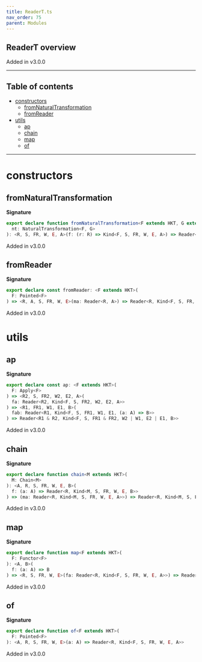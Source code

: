 ```yaml
---
title: ReaderT.ts
nav_order: 75
parent: Modules
---
```


## ReaderT overview

Added in v3.0.0

---

<h2 class="text-delta">Table of contents</h2>

- [constructors](#constructors)
  - [fromNaturalTransformation](#fromnaturaltransformation)
  - [fromReader](#fromreader)
- [utils](#utils)
  - [ap](#ap)
  - [chain](#chain)
  - [map](#map)
  - [of](#of)

---

# constructors

## fromNaturalTransformation

**Signature**

```ts
export declare function fromNaturalTransformation<F extends HKT, G extends HKT>(
  nt: NaturalTransformation<F, G>
): <R, S, FR, W, E, A>(f: (r: R) => Kind<F, S, FR, W, E, A>) => Reader<R, Kind<G, S, FR, W, E, A>>
```

Added in v3.0.0

## fromReader

**Signature**

```ts
export declare const fromReader: <F extends HKT>(
  F: Pointed<F>
) => <R, A, S, FR, W, E>(ma: Reader<R, A>) => Reader<R, Kind<F, S, FR, W, E, A>>
```

Added in v3.0.0

# utils

## ap

**Signature**

```ts
export declare const ap: <F extends HKT>(
  F: Apply<F>
) => <R2, S, FR2, W2, E2, A>(
  fa: Reader<R2, Kind<F, S, FR2, W2, E2, A>>
) => <R1, FR1, W1, E1, B>(
  fab: Reader<R1, Kind<F, S, FR1, W1, E1, (a: A) => B>>
) => Reader<R1 & R2, Kind<F, S, FR1 & FR2, W2 | W1, E2 | E1, B>>
```

Added in v3.0.0

## chain

**Signature**

```ts
export declare function chain<M extends HKT>(
  M: Chain<M>
): <A, R, S, FR, W, E, B>(
  f: (a: A) => Reader<R, Kind<M, S, FR, W, E, B>>
) => (ma: Reader<R, Kind<M, S, FR, W, E, A>>) => Reader<R, Kind<M, S, FR, W, E, B>>
```

Added in v3.0.0

## map

**Signature**

```ts
export declare function map<F extends HKT>(
  F: Functor<F>
): <A, B>(
  f: (a: A) => B
) => <R, S, FR, W, E>(fa: Reader<R, Kind<F, S, FR, W, E, A>>) => Reader<R, Kind<F, S, FR, W, E, B>>
```

Added in v3.0.0

## of

**Signature**

```ts
export declare function of<F extends HKT>(
  F: Pointed<F>
): <A, R, S, FR, W, E>(a: A) => Reader<R, Kind<F, S, FR, W, E, A>>
```

Added in v3.0.0
